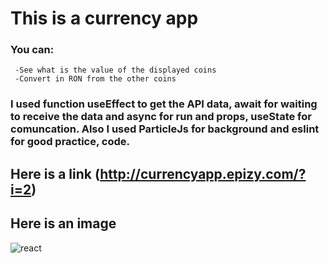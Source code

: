 # This is a currency app
### You can:
     -See what is the value of the displayed coins
     -Convert in RON from the other coins

### I used function useEffect to get the API data, await for waiting to receive the data and async for run and props, useState for comuncation. Also I used ParticleJs for background and eslint for good practice, code.

## Here is a link (http://currencyapp.epizy.com/?i=2)

## Here is an image
![react](https://user-images.githubusercontent.com/37274630/109304425-f052ce80-7844-11eb-9628-41eb281dda92.jpg)

